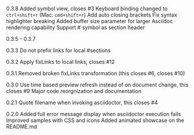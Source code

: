 0.3.8
    Added symbol view, closes #3
    Keyboard binding changed to `ctrl+shift+r` (Mac: `cmd+shift+r`)
    Add auto closing brackets
    Fix syntax highlighter breaking
    Added buffer size parameter for larger Asciidoc rendering capability
    Support # symbol as section header

0.3.5 - 0.3.7

0.3.3
    Do not prefix links for local #sections

0.3.2
    Apply fixLinks to local links, closes #12

0.3.1
    Removed broken fixLinks transformation (this closes #6, closes #10)

0.3.0
    Use time based preview refresh instead of on document change, this closes #9
    Major code reorgnization and documentation

0.2.1
    Quote filename when invoking asciidoctor, this closes #4

0.2.0
    Added full error message display when asciidoctor execution fails
    Improved samples with CSS and icons
    Added animated showcase on the README.md
